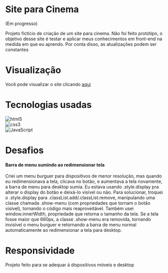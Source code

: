 # Site para Cinema
(Em progresso)

Projeto fictício de criação de um site para cinema. Não foi feito protótipo, o objetivo desse site é testar e aplicar meus conhecimentos em front-end na medida em que eu aprendo. Por conta disso, as atualizações podem ser constantes
# Visualização

<p>
  
  Você pode visualizar o site clicando [aqui](https://site-cinema-sandy.vercel.app/)

# Tecnologias usadas

<p align="center">
 
  <img src="https://img.shields.io/badge/HTML5-E34F26?style=for-the-badge&logo=html5&logoColor=white" alt="html5"> <br>
  <img src="https://img.shields.io/badge/CSS3-1572B6?style=for-the-badge&logo=css3&logoColor=white" alt="css3"> <br>
  <img src="https://img.shields.io/badge/JavaScript-F7DF1E?style=for-the-badge&logo=javascript&logoColor=black" alt="JavaScript"> <br>
</p>

# Desafios
#### Barra de menu sumindo ao redimensionar tela
  Criei um menu burguer para dispositivos de menor resolução, mas quando eu redimensionava a tela, clicava no  botão, e aumentava a tela novamente, a barra de menu para desktop sumia. Eu estava usando .style.display pra alterar o display do botão e deixá-lo visível ou não.
  Para solucionar, troquei o .style.display para .classList.add/.classList.remove, manipulando uma classe chamada .show-menu (com propriedades que tornam o botão visível), tornando o código mais reaproveitável. Também usei window.innerWidth, propriedade que retorna o tamanho da tela. Se a tela fosse maior que 660px, a classe .show-menu era removida, tornando invisível o menu burguer e retornando a barra de menu normal automaticamente ao redimensionar a tela para desktop.

# Responsividade
<p>Projeto feito para se adequar à dispositivos móveis e desktop</p>
